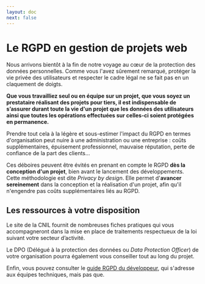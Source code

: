 ```yaml
---
layout: doc
next: false
---
```


# Le RGPD en gestion de projets web

Nous arrivons bientôt à la fin de notre voyage au cœur de la protection des données personnelles.
Comme vous l'avez sûrement remarqué, protéger la vie privée des utilisateurs et respecter le cadre légal ne se fait pas en un claquement de doigts.

**Que vous travailliez seul ou en équipe sur un projet, que vous soyez un prestataire réalisant des projets pour tiers, 
il est indispensable de s’assurer durant toute la vie d'un projet que les données des utilisateurs ainsi que toutes 
les opérations effectuées sur celles-ci soient protégées en permanence.**

Prendre tout cela à la légère et sous-estimer l'impact du RGPD en termes d'organisation peut nuire à une administration ou une entreprise :
coûts supplémentaires, épuisement professionnel, mauvaise réputation, perte de confiance de la part des clients...

Ces déboires peuvent être évités en prenant en compte le RGPD **dès la conception d'un projet**, bien avant le lancement des développements.
Cette méthodologie est dite *Privacy by design*.
Elle permet d'**avancer sereinement** dans la conception et la réalisation d'un projet, afin qu'il n'engendre pas coûts supplémentaires liés au RGPD.

## Les ressources à votre disposition

Le site de la CNIL fournit de nombreuses fiches pratiques qui vous accompagneront dans la mise en place de traitements respectueux de la loi suivant votre secteur d’activité.

Le DPO (Délégué à la protection des données ou *Data Protection Officer*) de votre organisation pourra également vous conseiller tout au long du projet.

Enfin, vous pouvez consulter le [guide RGPD du développeur](https://github.com/LINCnil/Guide-RGPD-du-developpeur), qui s'adresse aux équipes techniques, mais pas que.